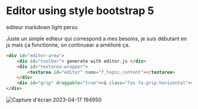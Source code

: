 # Editor using style bootstrap 5

editeur markdown light perso 

Juste un simple editeur qui correspond a mes besoins, je suis débutant en js mais ça fonctionne, on continuear a amélioré ça.

```html
<div id="editor-area">
    <div id="toolbar"> generate with editor.js </div>
    <div id="textarea-wrapper">
        <textarea id="editor" name="f_topic_content"></textarea>
    </div>
    <div id="grip" draggable="true"><i class="fas fa-grip-horizontal"></i></div>
</div>
```
![Capture d'écran 2023-04-17 194950](https://user-images.githubusercontent.com/8920228/232568568-15d6e070-b86b-4137-b07b-eb1c84543215.png)
